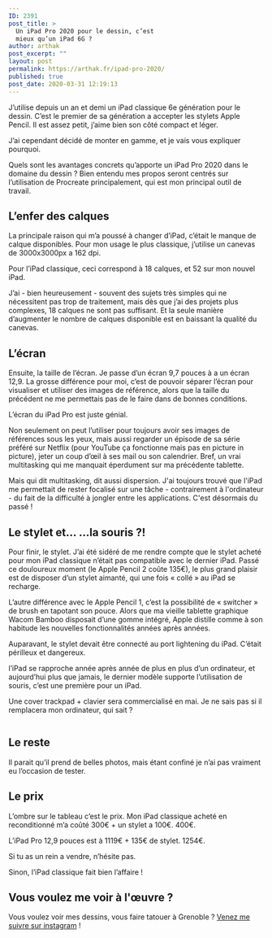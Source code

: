```yaml
---
ID: 2391
post_title: >
  Un iPad Pro 2020 pour le dessin, c’est
  mieux qu’un iPad 6G ?
author: arthak
post_excerpt: ""
layout: post
permalink: https://arthak.fr/ipad-pro-2020/
published: true
post_date: 2020-03-31 12:19:13
---
```

<!-- wp:paragraph -->
<p>J’utilise depuis un an et demi un iPad classique 6e génération pour le dessin. C’est le premier de sa génération a accepter les stylets Apple Pencil. Il est assez petit, j’aime bien son côté compact et léger. </p>
<!-- /wp:paragraph -->

<!-- wp:paragraph -->
<p>J’ai cependant décidé de monter en gamme, et je vais vous expliquer pourquoi.</p>
<!-- /wp:paragraph -->

<!-- wp:paragraph -->
<p>Quels sont les avantages concrets qu’apporte un iPad Pro 2020 dans le domaine du dessin ? Bien entendu mes propos seront centrés sur l’utilisation de Procreate principalement, qui est mon principal outil de travail.</p>
<!-- /wp:paragraph -->

<!-- wp:heading -->
<h2>L’enfer des calques</h2>
<!-- /wp:heading -->

<!-- wp:paragraph -->
<p>La principale raison qui m’a poussé à changer d’iPad, c’était le manque de calque disponibles. Pour mon usage le plus classique, j’utilise un canevas de 3000x3000px a 162 dpi.&nbsp;</p>
<!-- /wp:paragraph -->

<!-- wp:paragraph -->
<p>Pour l’iPad classique, ceci correspond à 18 calques, et 52 sur mon nouvel iPad.</p>
<!-- /wp:paragraph -->

<!-- wp:paragraph -->
<p>J’ai - bien heureusement - souvent des sujets très simples qui ne nécessitent pas trop de traitement, mais dès que j’ai des projets plus complexes, 18 calques ne sont pas suffisant. Et la seule manière d’augmenter le nombre de calques disponible est en baissant la qualité du canevas.</p>
<!-- /wp:paragraph -->

<!-- wp:heading -->
<h2>L’écran</h2>
<!-- /wp:heading -->

<!-- wp:paragraph -->
<p>Ensuite, la taille de l’écran. Je passe d’un écran 9,7 pouces à a un écran 12,9. La grosse différence pour moi, c’est de pouvoir séparer l’écran pour visualiser et utiliser des images de référence, alors que la taille du précédent ne me permettais pas de le faire dans de bonnes conditions.</p>
<!-- /wp:paragraph -->

<!-- wp:paragraph -->
<p>L’écran du iPad Pro est juste génial.</p>
<!-- /wp:paragraph -->

<!-- wp:paragraph -->
<p>Non seulement on peut l’utiliser pour toujours avoir ses images de références sous les yeux, mais aussi regarder un épisode de sa série préféré sur Netflix (pour YouTube ça fonctionne mais pas en picture in picture), jeter un coup d’œil à ses mail ou son calendrier. Bref, un vrai multitasking qui me manquait éperdument sur ma précédente tablette. </p>
<!-- /wp:paragraph -->

<!-- wp:paragraph -->
<p>Mais qui dit multitasking, dit aussi dispersion. J'ai toujours trouvé que l'iPad me permettait de rester focalisé sur une tâche - contrairement à l'ordinateur - du fait de la difficulté à jongler entre les applications. C'est désormais du passé !</p>
<!-- /wp:paragraph -->

<!-- wp:paragraph -->
<p></p>
<!-- /wp:paragraph -->

<!-- wp:heading -->
<h2>Le stylet et... ...la souris ?!</h2>
<!-- /wp:heading -->

<!-- wp:paragraph -->
<p>Pour finir, le stylet. J’ai été sidéré de me rendre compte que le stylet acheté pour mon iPad classique n’était pas compatible avec le dernier iPad. Passé ce douloureux moment (le Apple Pencil 2 coûte 135€), le plus grand plaisir est de disposer d’un stylet aimanté, qui une fois «&nbsp;collé&nbsp;» au iPad se recharge.</p>
<!-- /wp:paragraph -->

<!-- wp:paragraph -->
<p>L’autre différence avec le Apple Pencil 1, c’est la possibilité de «&nbsp;switcher&nbsp;» de brush en tapotant son pouce. Alors que ma vieille tablette graphique Wacom Bamboo disposait d’une gomme intégré, Apple distille comme à son habitude les nouvelles fonctionnalités années après années. </p>
<!-- /wp:paragraph -->

<!-- wp:paragraph -->
<p>Auparavant, le stylet devait être connecté au port lightening du iPad. C’était périlleux et dangereux.</p>
<!-- /wp:paragraph -->

<!-- wp:paragraph -->
<p>l’iPad se rapproche année après année de plus en plus d’un ordinateur, et aujourd’hui plus que jamais, le dernier modèle supporte l’utilisation de souris, c’est une première pour un iPad.</p>
<!-- /wp:paragraph -->

<!-- wp:paragraph -->
<p>Une cover trackpad + clavier sera commercialisé en mai. Je ne sais pas si il remplacera mon ordinateur, qui sait ?</p>
<!-- /wp:paragraph -->

<!-- wp:image {"id":2395,"sizeSlug":"large"} -->
<figure class="wp-block-image size-large"><img src="https://arthak.fr/wp-content/uploads/2020/03/image.jpeg" alt="" class="wp-image-2395"/></figure>
<!-- /wp:image -->

<!-- wp:heading -->
<h2>Le reste</h2>
<!-- /wp:heading -->

<!-- wp:paragraph -->
<p>Il parait qu’il prend de belles photos, mais étant confiné je n’ai pas vraiment eu l’occasion de tester.</p>
<!-- /wp:paragraph -->

<!-- wp:heading -->
<h2>Le prix</h2>
<!-- /wp:heading -->

<!-- wp:paragraph -->
<p>L’ombre sur le tableau c’est le prix. Mon iPad classique acheté en reconditionné m’a coûté 300€ + un stylet a 100€. 400€.</p>
<!-- /wp:paragraph -->

<!-- wp:paragraph -->
<p>L’iPad Pro 12,9 pouces est à 1119€ + 135€ de stylet. 1254€.</p>
<!-- /wp:paragraph -->

<!-- wp:paragraph -->
<p>Si tu as un rein a vendre, n’hésite pas. </p>
<!-- /wp:paragraph -->

<!-- wp:paragraph -->
<p>Sinon, l’iPad classique fait bien l’affaire !</p>
<!-- /wp:paragraph -->

<!-- wp:heading -->
<h2 id="65a2">Vous voulez me voir à l'œuvre ?</h2>
<!-- /wp:heading -->

<!-- wp:paragraph -->
<p>Vous voulez voir mes dessins, vous faire tatouer à Grenoble ? <a rel="noreferrer noopener" href="https://www.instagram.com/arthak/" target="_blank">Venez me suivre sur instagram</a> !</p>
<!-- /wp:paragraph -->